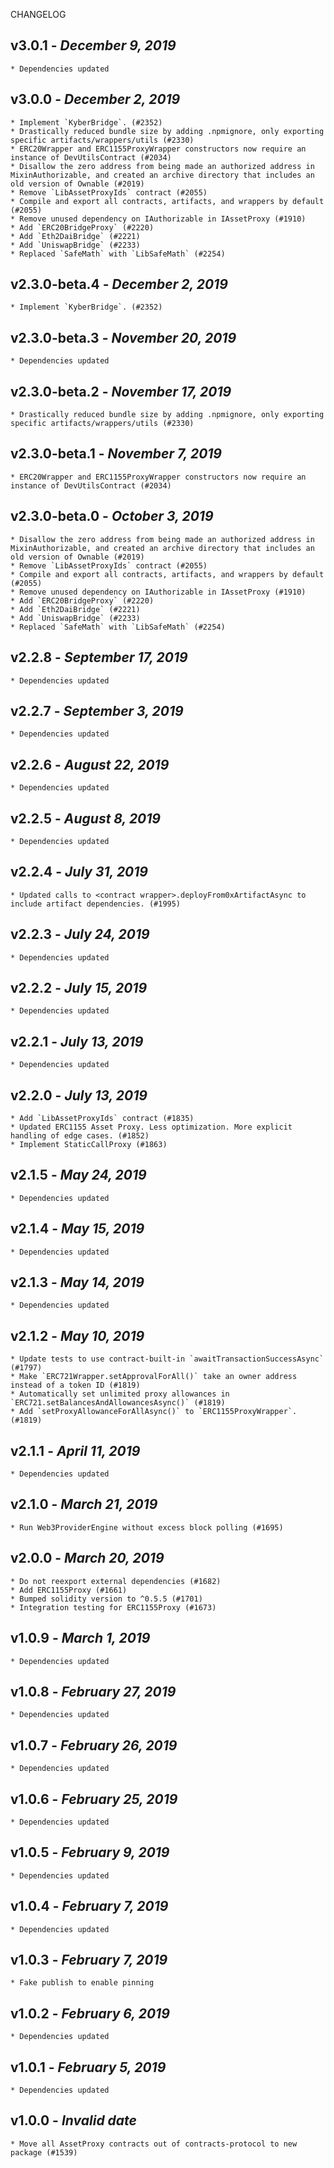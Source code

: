 <!--
changelogUtils.file is auto-generated using the monorepo-scripts package. Don't edit directly.
Edit the package's CHANGELOG.json file only.
-->

CHANGELOG

## v3.0.1 - _December 9, 2019_

    * Dependencies updated

## v3.0.0 - _December 2, 2019_

    * Implement `KyberBridge`. (#2352)
    * Drastically reduced bundle size by adding .npmignore, only exporting specific artifacts/wrappers/utils (#2330)
    * ERC20Wrapper and ERC1155ProxyWrapper constructors now require an instance of DevUtilsContract (#2034)
    * Disallow the zero address from being made an authorized address in MixinAuthorizable, and created an archive directory that includes an old version of Ownable (#2019)
    * Remove `LibAssetProxyIds` contract (#2055)
    * Compile and export all contracts, artifacts, and wrappers by default (#2055)
    * Remove unused dependency on IAuthorizable in IAssetProxy (#1910)
    * Add `ERC20BridgeProxy` (#2220)
    * Add `Eth2DaiBridge` (#2221)
    * Add `UniswapBridge` (#2233)
    * Replaced `SafeMath` with `LibSafeMath` (#2254)

## v2.3.0-beta.4 - _December 2, 2019_

    * Implement `KyberBridge`. (#2352)

## v2.3.0-beta.3 - _November 20, 2019_

    * Dependencies updated

## v2.3.0-beta.2 - _November 17, 2019_

    * Drastically reduced bundle size by adding .npmignore, only exporting specific artifacts/wrappers/utils (#2330)

## v2.3.0-beta.1 - _November 7, 2019_

    * ERC20Wrapper and ERC1155ProxyWrapper constructors now require an instance of DevUtilsContract (#2034)

## v2.3.0-beta.0 - _October 3, 2019_

    * Disallow the zero address from being made an authorized address in MixinAuthorizable, and created an archive directory that includes an old version of Ownable (#2019)
    * Remove `LibAssetProxyIds` contract (#2055)
    * Compile and export all contracts, artifacts, and wrappers by default (#2055)
    * Remove unused dependency on IAuthorizable in IAssetProxy (#1910)
    * Add `ERC20BridgeProxy` (#2220)
    * Add `Eth2DaiBridge` (#2221)
    * Add `UniswapBridge` (#2233)
    * Replaced `SafeMath` with `LibSafeMath` (#2254)

## v2.2.8 - _September 17, 2019_

    * Dependencies updated

## v2.2.7 - _September 3, 2019_

    * Dependencies updated

## v2.2.6 - _August 22, 2019_

    * Dependencies updated

## v2.2.5 - _August 8, 2019_

    * Dependencies updated

## v2.2.4 - _July 31, 2019_

    * Updated calls to <contract wrapper>.deployFrom0xArtifactAsync to include artifact dependencies. (#1995)

## v2.2.3 - _July 24, 2019_

    * Dependencies updated

## v2.2.2 - _July 15, 2019_

    * Dependencies updated

## v2.2.1 - _July 13, 2019_

    * Dependencies updated

## v2.2.0 - _July 13, 2019_

    * Add `LibAssetProxyIds` contract (#1835)
    * Updated ERC1155 Asset Proxy. Less optimization. More explicit handling of edge cases. (#1852)
    * Implement StaticCallProxy (#1863)

## v2.1.5 - _May 24, 2019_

    * Dependencies updated

## v2.1.4 - _May 15, 2019_

    * Dependencies updated

## v2.1.3 - _May 14, 2019_

    * Dependencies updated

## v2.1.2 - _May 10, 2019_

    * Update tests to use contract-built-in `awaitTransactionSuccessAsync` (#1797)
    * Make `ERC721Wrapper.setApprovalForAll()` take an owner address instead of a token ID (#1819)
    * Automatically set unlimited proxy allowances in `ERC721.setBalancesAndAllowancesAsync()` (#1819)
    * Add `setProxyAllowanceForAllAsync()` to `ERC1155ProxyWrapper`. (#1819)

## v2.1.1 - _April 11, 2019_

    * Dependencies updated

## v2.1.0 - _March 21, 2019_

    * Run Web3ProviderEngine without excess block polling (#1695)

## v2.0.0 - _March 20, 2019_

    * Do not reexport external dependencies (#1682)
    * Add ERC1155Proxy (#1661)
    * Bumped solidity version to ^0.5.5 (#1701)
    * Integration testing for ERC1155Proxy (#1673)

## v1.0.9 - _March 1, 2019_

    * Dependencies updated

## v1.0.8 - _February 27, 2019_

    * Dependencies updated

## v1.0.7 - _February 26, 2019_

    * Dependencies updated

## v1.0.6 - _February 25, 2019_

    * Dependencies updated

## v1.0.5 - _February 9, 2019_

    * Dependencies updated

## v1.0.4 - _February 7, 2019_

    * Dependencies updated

## v1.0.3 - _February 7, 2019_

    * Fake publish to enable pinning

## v1.0.2 - _February 6, 2019_

    * Dependencies updated

## v1.0.1 - _February 5, 2019_

    * Dependencies updated

## v1.0.0 - _Invalid date_

    * Move all AssetProxy contracts out of contracts-protocol to new package (#1539)

